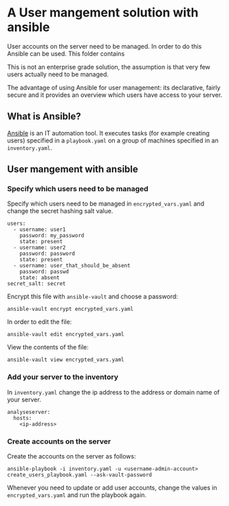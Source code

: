 # A User mangement solution with ansible 

User accounts on the server need to be managed. In order to do this Ansible can be used. 
This folder contains 

This is not an enterprise grade solution, the assumption is that very few users actually need to be managed.

The advantage of using Ansible for user management: its declarative, fairly secure and it provides an overview which users have access to your server.


## What is Ansible?

[Ansible](https://www.ansible.com/) is an IT automation tool.
It executes tasks (for example creating users) specified in a `playbook.yaml` on a group of machines specified in an `inventory.yaml`.

## User mangement with ansible

### Specify which users need to be managed

Specify which users need to be managed in `encrypted_vars.yaml` and change the secret hashing salt value.

```
users:
  - username: user1
    password: my_password
    state: present
  - username: user2
    password: password
    state: present
  - username: user_that_should_be_absent
    password: passwd
    state: absent
secret_salt: secret
```

Encrypt this file with `ansible-vault` and choose a password:

```
ansible-vault encrypt encrypted_vars.yaml
```

In order to edit the file:

```
ansible-vault edit encrypted_vars.yaml
```

View the contents of the file:

```
ansible-vault view encrypted_vars.yaml
```

### Add your server to the inventory

In `inventory.yaml` change the ip address to the address or domain name of your server. 

```
analyseserver:
  hosts:
    <ip-address>
```

### Create accounts on the server

Create the accounts on the server as follows:

```
ansible-playbook -i inventory.yaml -u <username-admin-account> create_users_playbook.yaml --ask-vault-password
```

Whenever you need to update or add user accounts, change the values in `encrypted_vars.yaml` and run the playbook again.
